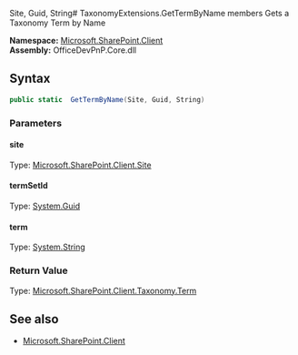 Site, Guid, String# TaxonomyExtensions.GetTermByName members
Gets a Taxonomy Term by Name  

**Namespace:** [Microsoft.SharePoint.Client](Microsoft.SharePoint.Client.md)  
**Assembly:** OfficeDevPnP.Core.dll  
## Syntax
```C#
public static  GetTermByName(Site, Guid, String)
```
### Parameters
#### site
Type: [Microsoft.SharePoint.Client.Site](Microsoft.SharePoint.Client.Site.md) 
#### 
#### termSetId
Type: [System.Guid](System.Guid.md) 
#### 
#### term
Type: [System.String](System.String.md) 
#### 
### Return Value
Type: [Microsoft.SharePoint.Client.Taxonomy.Term](Microsoft.SharePoint.Client.Taxonomy.Term.md)
## See also
- [Microsoft.SharePoint.Client](Microsoft.SharePoint.Client.md)
